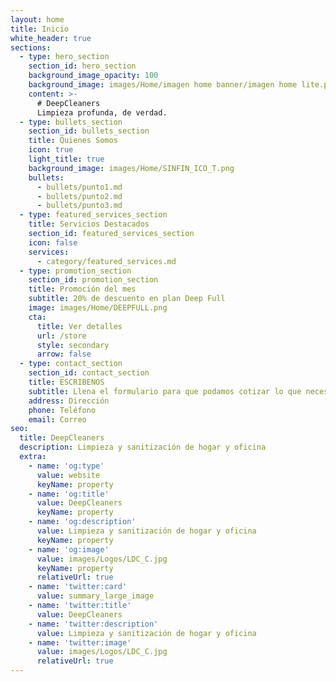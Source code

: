 ```yaml
---
layout: home
title: Inicio
white_header: true
sections:
  - type: hero_section
    section_id: hero_section
    background_image_opacity: 100
    background_image: images/Home/imagen home banner/imagen home lite.png
    content: >-
      # DeepCleaners
      Limpieza profunda, de verdad.
  - type: bullets_section
    section_id: bullets_section
    title: Quienes Somos
    icon: true
    light_title: true
    background_image: images/Home/SINFIN_ICO_T.png
    bullets:
      - bullets/punto1.md
      - bullets/punto2.md
      - bullets/punto3.md
  - type: featured_services_section
    title: Servicios Destacados
    section_id: featured_services_section
    icon: false
    services:
      - category/featured_services.md
  - type: promotion_section
    section_id: promotion_section
    title: Promoción del mes
    subtitle: 20% de descuento en plan Deep Full
    image: images/Home/DEEPFULL.png
    cta:
      title: Ver detalles
      url: /store
      style: secondary
      arrow: false
  - type: contact_section
    section_id: contact_section
    title: ESCRIBENOS
    subtitle: Llena el formulario para que podamos cotizar lo que necesitas
    address: Dirección
    phone: Teléfono
    email: Correo
seo:
  title: DeepCleaners
  description: Limpieza y sanitización de hogar y oficina
  extra:
    - name: 'og:type'
      value: website
      keyName: property
    - name: 'og:title'
      value: DeepCleaners
      keyName: property
    - name: 'og:description'
      value: Limpieza y sanitización de hogar y oficina
      keyName: property
    - name: 'og:image'
      value: images/Logos/LDC_C.jpg
      keyName: property
      relativeUrl: true
    - name: 'twitter:card'
      value: summary_large_image
    - name: 'twitter:title'
      value: DeepCleaners
    - name: 'twitter:description'
      value: Limpieza y sanitización de hogar y oficina
    - name: 'twitter:image'
      value: images/Logos/LDC_C.jpg
      relativeUrl: true
---
```

